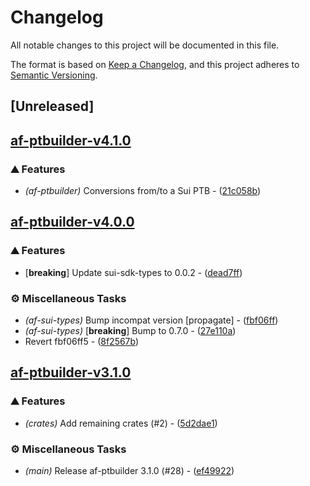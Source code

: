 # Changelog

All notable changes to this project will be documented in this file.

The format is based on [Keep a Changelog](https://keepachangelog.com/en/1.0.0/),
and this project adheres to [Semantic Versioning](https://semver.org/spec/v2.0.0.html).


## [Unreleased]

## [af-ptbuilder-v4.1.0](https://github.com/AftermathFinance/aftermath-sdk-rust/releases/tag/af-ptbuilder-v4.1.0)

### ⛰️ Features

- *(af-ptbuilder)* Conversions from/to a Sui PTB - ([21c058b](https://github.com/AftermathFinance/aftermath-sdk-rust/commit/21c058b81290189c158eb57182c5faf68b4d5016))

## [af-ptbuilder-v4.0.0](https://github.com/AftermathFinance/aftermath-sdk-rust/releases/tag/af-ptbuilder-v4.0.0)

### ⛰️ Features

- [**breaking**] Update sui-sdk-types to 0.0.2 - ([dead7ff](https://github.com/AftermathFinance/aftermath-sdk-rust/commit/dead7ffe88364166a9de60c48b6da53fe4383e58))

### ⚙️ Miscellaneous Tasks

- *(af-sui-types)* Bump incompat version [propagate] - ([fbf06ff](https://github.com/AftermathFinance/aftermath-sdk-rust/commit/fbf06ff5b383d73297a7595b6a4ca7300bdbfbd2))
- *(af-sui-types)* [**breaking**] Bump to 0.7.0 - ([27e110a](https://github.com/AftermathFinance/aftermath-sdk-rust/commit/27e110a9455d4a1b9c4d9c1a9e4e0c85728a1e96))
- Revert fbf06ff5 - ([8f2567b](https://github.com/AftermathFinance/aftermath-sdk-rust/commit/8f2567b6efd2924092cb5a5a382a5cabeaf7fafd))

## [af-ptbuilder-v3.1.0](https://github.com/AftermathFinance/aftermath-sdk-rust/releases/tag/af-ptbuilder-v3.1.0)

### ⛰️ Features

- *(crates)* Add remaining crates (#2) - ([5d2dae1](https://github.com/AftermathFinance/aftermath-sdk-rust/commit/5d2dae1392de8ed6a5af63a0e559bd3416112b35))

### ⚙️ Miscellaneous Tasks

- *(main)* Release af-ptbuilder 3.1.0 (#28) - ([ef49922](https://github.com/AftermathFinance/aftermath-sdk-rust/commit/ef49922f07504a0970d9e2c3a3c1ab5ea08b10b1))

<!-- generated by git-cliff -->
